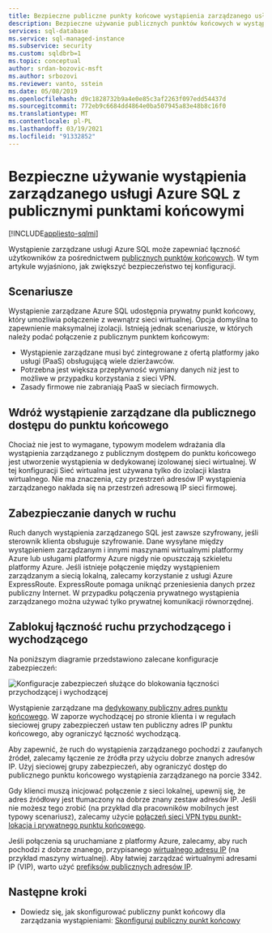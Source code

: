 ```yaml
---
title: Bezpieczne publiczne punkty końcowe wystąpienia zarządzanego usługi Azure SQL
description: Bezpieczne używanie publicznych punktów końcowych w wystąpieniu zarządzanym usługi Azure SQL
services: sql-database
ms.service: sql-managed-instance
ms.subservice: security
ms.custom: sqldbrb=1
ms.topic: conceptual
author: srdan-bozovic-msft
ms.author: srbozovi
ms.reviewer: vanto, sstein
ms.date: 05/08/2019
ms.openlocfilehash: d9c1828732b9a4e0e85c3af2263f097edd54437d
ms.sourcegitcommit: 772eb9c6684dd4864e0ba507945a83e48b8c16f0
ms.translationtype: MT
ms.contentlocale: pl-PL
ms.lasthandoff: 03/19/2021
ms.locfileid: "91332852"
---
```

# <a name="use-azure-sql-managed-instance-securely-with-public-endpoints"></a>Bezpieczne używanie wystąpienia zarządzanego usługi Azure SQL z publicznymi punktami końcowymi
[!INCLUDE[appliesto-sqlmi](../includes/appliesto-sqlmi.md)]

Wystąpienie zarządzane usługi Azure SQL może zapewniać łączność użytkowników za pośrednictwem [publicznych punktów końcowych](../../virtual-network/virtual-network-service-endpoints-overview.md). W tym artykule wyjaśniono, jak zwiększyć bezpieczeństwo tej konfiguracji.

## <a name="scenarios"></a>Scenariusze

Wystąpienie zarządzane Azure SQL udostępnia prywatny punkt końcowy, który umożliwia połączenie z wewnątrz sieci wirtualnej. Opcja domyślna to zapewnienie maksymalnej izolacji. Istnieją jednak scenariusze, w których należy podać połączenie z publicznym punktem końcowym:

- Wystąpienie zarządzane musi być zintegrowane z ofertą platformy jako usługi (PaaS) obsługującą wiele dzierżawców.
- Potrzebna jest większa przepływność wymiany danych niż jest to możliwe w przypadku korzystania z sieci VPN.
- Zasady firmowe nie zabraniają PaaS w sieciach firmowych.

## <a name="deploy-a-managed-instance-for-public-endpoint-access"></a>Wdróż wystąpienie zarządzane dla publicznego dostępu do punktu końcowego

Chociaż nie jest to wymagane, typowym modelem wdrażania dla wystąpienia zarządzanego z publicznym dostępem do punktu końcowego jest utworzenie wystąpienia w dedykowanej izolowanej sieci wirtualnej. W tej konfiguracji Sieć wirtualna jest używana tylko do izolacji klastra wirtualnego. Nie ma znaczenia, czy przestrzeń adresów IP wystąpienia zarządzanego nakłada się na przestrzeń adresową IP sieci firmowej.

## <a name="secure-data-in-motion"></a>Zabezpieczanie danych w ruchu

Ruch danych wystąpienia zarządzanego SQL jest zawsze szyfrowany, jeśli sterownik klienta obsługuje szyfrowanie. Dane wysyłane między wystąpieniem zarządzanym i innymi maszynami wirtualnymi platformy Azure lub usługami platformy Azure nigdy nie opuszczają szkieletu platformy Azure. Jeśli istnieje połączenie między wystąpieniem zarządzanym a siecią lokalną, zalecamy korzystanie z usługi Azure ExpressRoute. ExpressRoute pomaga uniknąć przeniesienia danych przez publiczny Internet. W przypadku połączenia prywatnego wystąpienia zarządzanego można używać tylko prywatnej komunikacji równorzędnej.

## <a name="lock-down-inbound-and-outbound-connectivity"></a>Zablokuj łączność ruchu przychodzącego i wychodzącego

Na poniższym diagramie przedstawiono zalecane konfiguracje zabezpieczeń:

![Konfiguracje zabezpieczeń służące do blokowania łączności przychodzącej i wychodzącej](./media/public-endpoint-overview/managed-instance-vnet.png)

Wystąpienie zarządzane ma [dedykowany publiczny adres punktu końcowego](management-endpoint-find-ip-address.md). W zaporze wychodzącej po stronie klienta i w regułach sieciowej grupy zabezpieczeń ustaw ten publiczny adres IP punktu końcowego, aby ograniczyć łączność wychodzącą.

Aby zapewnić, że ruch do wystąpienia zarządzanego pochodzi z zaufanych źródeł, zalecamy łączenie ze źródła przy użyciu dobrze znanych adresów IP. Użyj sieciowej grupy zabezpieczeń, aby ograniczyć dostęp do publicznego punktu końcowego wystąpienia zarządzanego na porcie 3342.

Gdy klienci muszą inicjować połączenie z sieci lokalnej, upewnij się, że adres źródłowy jest tłumaczony na dobrze znany zestaw adresów IP. Jeśli nie możesz tego zrobić (na przykład dla pracowników mobilnych jest typowy scenariusz), zalecamy użycie [połączeń sieci VPN typu punkt-lokacja i prywatnego punktu końcowego](point-to-site-p2s-configure.md).

Jeśli połączenia są uruchamiane z platformy Azure, zalecamy, aby ruch pochodzi z dobrze znanego, przypisanego [wirtualnego adresu IP](/previous-versions/azure/virtual-network/virtual-networks-reserved-public-ip) (na przykład maszyny wirtualnej). Aby łatwiej zarządzać wirtualnymi adresami IP (VIP), warto użyć [prefiksów publicznych adresów IP](../../virtual-network/public-ip-address-prefix.md).

## <a name="next-steps"></a>Następne kroki

- Dowiedz się, jak skonfigurować publiczny punkt końcowy dla zarządzania wystąpieniami: [Skonfiguruj publiczny punkt końcowy](public-endpoint-configure.md)
